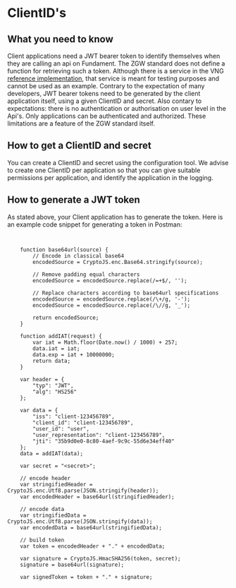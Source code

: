 # ClientID's

## What you need to know
Client applications need a JWT bearer token to identify themselves when they are calling an api on Fundament. The ZGW standard does not define a function for retrieving such a token.
Although there is a service in the VNG [reference implementation](https://github.com/VNG-Realisatie/token-issuer), that service is meant for testing purposes and cannot be used as an example.
Contrary to the expectation of many developers, JWT bearer tokens need to be generated by the client application itself, using a given ClientID and secret. 
Also contary to expectations: there is no authentication or authorisation on user level in the Api's. Only applications can be authenticated and authorized. 
These limitations are a feature of the ZGW standard itself.

## How to get a ClientID and secret
You can create a ClientID and secret using the configuration tool. 
We advise to create one ClientID per application so that you can give suitable permissions per application, and identify the application in the logging.

## How to generate a JWT token
As stated above, your Client application has to generate the token. Here is an example code snippet for generating a token in Postman:
```

     
    function base64url(source) {
        // Encode in classical base64
        encodedSource = CryptoJS.enc.Base64.stringify(source);
    
        // Remove padding equal characters
        encodedSource = encodedSource.replace(/=+$/, '');
    
        // Replace characters according to base64url specifications
        encodedSource = encodedSource.replace(/\+/g, '-');
        encodedSource = encodedSource.replace(/\//g, '_');
    
        return encodedSource;
    }
    
    function addIAT(request) {
        var iat = Math.floor(Date.now() / 1000) + 257;
        data.iat = iat;
        data.exp = iat + 10000000;
        return data;
    }
    
    var header = {
        "typ": "JWT",
        "alg": "HS256"
    };
    
    var data = {
        "iss": "client-123456789",
        "client_id": "client-123456789",
        "user_id": "user",
        "user_representation": "client-123456789",
        "jti": "35b9d0e0-8c80-4aef-9c9c-55d6e34eff40"
    };
    data = addIAT(data);
    
    var secret = "<secret>";
    
    // encode header
    var stringifiedHeader = CryptoJS.enc.Utf8.parse(JSON.stringify(header));
    var encodedHeader = base64url(stringifiedHeader);
    
    // encode data
    var stringifiedData = CryptoJS.enc.Utf8.parse(JSON.stringify(data));
    var encodedData = base64url(stringifiedData);
    
    // build token
    var token = encodedHeader + "." + encodedData;
    
    var signature = CryptoJS.HmacSHA256(token, secret);
    signature = base64url(signature);
    
    var signedToken = token + "." + signature;
    
    
```
